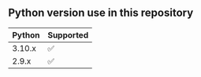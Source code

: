 ## Python version use in this repository 

| Python | Supported          |  
| ------- | ------------------ |  
| 3.10.x   | :white_check_mark: |
| 2.9.x  | :white_check_mark: |
